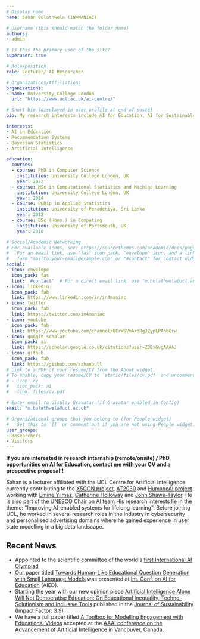 ```yaml
---
# Display name
name: Sahan Bulathwela (IN4MANIAC)

# Username (this should match the folder name)
authors:
- admin

# Is this the primary user of the site?
superuser: true

# Role/position
role: Lecturer/ AI Researcher

# Organizations/Affiliations
organizations:
- name: University College London
  url: "https://www.ucl.ac.uk/ai-centre/"

# Short bio (displayed in user profile at end of posts)
bio: My research interests include AI for Education, AI for Sustainable Development Goals and Disability Innovation.

interests:
- AI in Education
- Recommendation Systems
- Bayesian Statistics
- Artificial Intelligence

education:
  courses:
  - course: PhD in Computer Science
    institution: University College London, UK
    year: 2022
  - course: MSc in Computational Statistics and Machine Learning
    institution: University College London, UK
    year: 2014
  - course: PGDip in Applied Statistics
    institution: University of Peradeniya, Sri Lanka
    year: 2012
  - course: BSc (Hons.) in Computing
    institution: University of Portsmouth, UK
    year: 2010

# Social/Academic Networking
# For available icons, see: https://sourcethemes.com/academic/docs/page-builder/#icons
#   For an email link, use "fas" icon pack, "envelope" icon, and a link in the
#   form "mailto:your-email@example.com" or "#contact" for contact widget.
social:
- icon: envelope
  icon_pack: fas
  link: '#contact'  # For a direct email link, use "m.bulathwela@ucl.ac.uk".
- icon: linkedin
  icon_pack: fab
  link: https://www.linkedin.com/in/in4maniac
- icon: twitter
  icon_pack: fab
  link: https://twitter.com/in4maniac
- icon: youtube
  icon_pack: fab
  link: https://www.youtube.com/channel/UCrWSVmArdRgJZypLPAhbCrw 
- icon: google-scholar
  icon_pack: ai
  link: https://scholar.google.co.uk/citations?user=ZDBxGvgAAAAJ
- icon: github
  icon_pack: fab
  link: https://github.com/sahanbull
# Link to a PDF of your resume/CV from the About widget.
# To enable, copy your resume/CV to `static/files/cv.pdf` and uncomment the lines below.
# - icon: cv
#   icon_pack: ai
#   link: files/cv.pdf

# Enter email to display Gravatar (if Gravatar enabled in Config)
email: "m.bulathwela@ucl.ac.uk"

# Organizational groups that you belong to (for People widget)
#   Set this to `[]` or comment out if you are not using People widget.
user_groups:
- Researchers
- Visitors
---
```


**If you are interested in research internship (remote/onsite) / PhD opportunities on AI for Education, contact me with your CV and a prospective proposal!!**

Sahan is a lecturer affiliated with the UCL Centre for Artificial Intelligence currently contributing to the [X5GON project](https://x5gon.org), [AT2030](https://at2030.org) and [HumaneAI project](https://www.humane-ai.eu) working with [Emine Yilmaz](https://sites.google.com/site/emineyilmaz), [Catherine Holloway](https://uclic.ucl.ac.uk/people/catherine-holloway) and [John Shawe-Taylor](http://www0.cs.ucl.ac.uk/staff/J.Shawe-Taylor). He is also part of [the UNESCO Chair on AI team](https://unesco.org.uk/unesco-chair-on-artificial-intelligence-at-university-college-london/) His research interests lie in the theme: "Improving AI-enabled systems for lifelong learning". Before joining UCL, he worked  in several research roles in the industry in cybersecurity and personalised advertising domains where he gained experience in user state modelling in a big data landscape.


## Recent News
- Appointed to the scientific committee of the world's [first International AI Olympiad](https://www.iaio-official.org/)
- Our paper titled [Towards Human-Like Educational Question Generation with Small Language Models](https://link.springer.com/chapter/10.1007/978-3-031-64315-6_25) was presented at [Int. Conf. on AI for Education](https://aied2024.cesar.school/) (AIED).
- Starting the year with our new opinion piece [Artificial Intelligence Alone Will Not Democratise Education: On Educational Inequality, Techno-Solutionism and Inclusive Tools](https://www.mdpi.com/2071-1050/16/2/781) published in the [Journal of Sustainability](https://www.mdpi.com/journal/sustainability) (Impact Factor: 3.9)
- We have a full paper titled [A Toolbox for Modelling Engagement with Educational Videos](https://ojs.aaai.org/index.php/AAAI/article/view/30358) accepted at the [AAAI conference on the Advancement of Artificial Intelligence](https://aaai.org/aaai-conference/eaai-24-call-for-participation/) in Vancouver, Canada.

